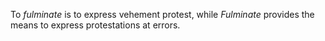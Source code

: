 To _fulminate_ is to express vehement protest, while _Fulminate_ provides the means to express protestations at errors.
